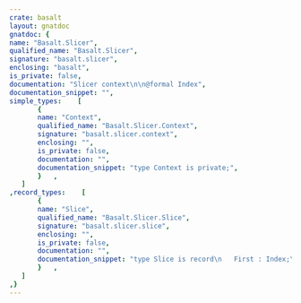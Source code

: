 ```yaml
---
crate: basalt
layout: gnatdoc
gnatdoc: {
name: "Basalt.Slicer",
qualified_name: "Basalt.Slicer",
signature: "basalt.slicer",
enclosing: "basalt",
is_private: false,
documentation: "Slicer context\n\n@formal Index",
documentation_snippet: "",
simple_types:    [
       {
       name: "Context",
       qualified_name: "Basalt.Slicer.Context",
       signature: "basalt.slicer.context",
       enclosing: "",
       is_private: false,
       documentation: "",
       documentation_snippet: "type Context is private;",
       }   ,
   ]
,record_types:    [
       {
       name: "Slice",
       qualified_name: "Basalt.Slicer.Slice",
       signature: "basalt.slicer.slice",
       enclosing: "",
       is_private: false,
       documentation: "",
       documentation_snippet: "type Slice is record\n   First : Index;\n   Last  : Index;\nend record with\n   Dynamic_Predicate => Slice.First <= Slice.Last;",
       }   ,
   ]
,}
---
```

